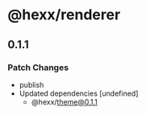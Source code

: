 # @hexx/renderer

## 0.1.1
### Patch Changes

- publish
- Updated dependencies [undefined]
  - @hexx/theme@0.1.1
